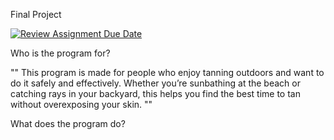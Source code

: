 Final Project

[![Review Assignment Due Date](https://classroom.github.com/assets/deadline-readme-button-22041afd0340ce965d47ae6ef1cefeee28c7c493a6346c4f15d667ab976d596c.svg)](https://classroom.github.com/a/Y49tTL6w)


Who is the program for?

"" This program is made for people who enjoy tanning outdoors and want to do it safely and effectively. Whether you’re sunbathing at the beach or catching rays in your backyard, this helps you find the best time to tan without overexposing your skin. ""


What does the program do? 

